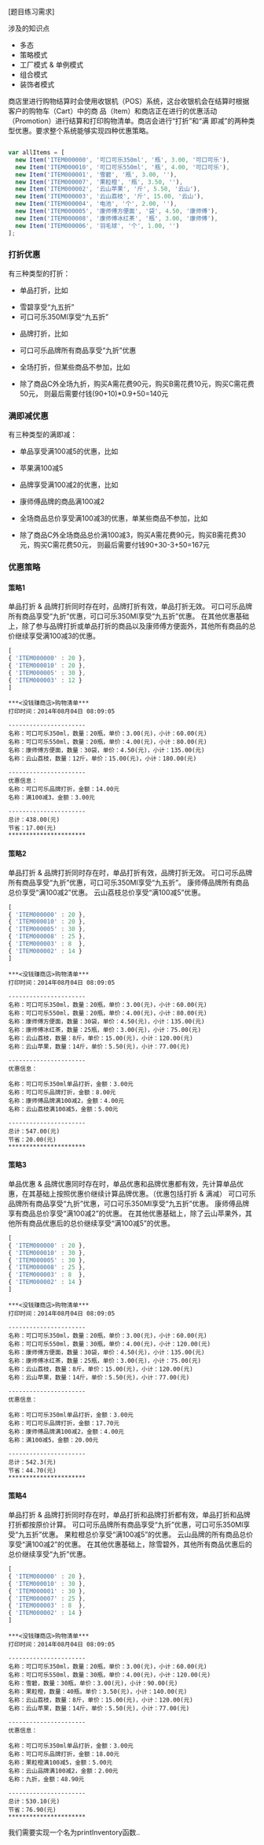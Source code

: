[题目练习需求]

涉及的知识点

- 多态
- 策略模式
- 工厂模式 & 单例模式
- 组合模式
- 装饰者模式

商店里进行购物结算时会使用收银机（POS）系统，这台收银机会在结算时根据客户的购物车（Cart）中的商
品（Item）和商店正在进行的优惠活动（Promotion）进行结算和打印购物清单。商店会进行“打折”和“满
即减”的两种类型优惠。要求整个系统能够实现四种优惠策略。

```` javascript

var allItems = [
  new Item('ITEM000000', '可口可乐350ml', '瓶', 3.00, '可口可乐'),
  new Item('ITEM000010', '可口可乐550ml', '瓶', 4.00, '可口可乐'),
  new Item('ITEM000001', '雪碧', '瓶', 3.00, ''),
  new Item('ITEM000007', '果粒橙', '瓶', 3.50, ''),
  new Item('ITEM000002', '云山苹果', '斤', 5.50, '云山'),
  new Item('ITEM000003', '云山荔枝', '斤', 15.00, '云山'),
  new Item('ITEM000004', '电池', '个', 2.00, ''),
  new Item('ITEM000005', '康师傅方便面', '袋', 4.50, '康师傅'),
  new Item('ITEM000008', '康师傅冰红茶', '瓶', 3.00, '康师傅'),
  new Item('ITEM000006', '羽毛球', '个', 1.00, '')
];

````


### 打折优惠
有三种类型的打折：

* 单品打折，比如
- 雪碧享受“九五折”
- 可口可乐350Ml享受“九五折”
* 品牌打折，比如
- 可口可乐品牌所有商品享受“九折”优惠
* 全场打折，但某些商品不参加，比如
- 除了商品C外全场九折，购买A需花费90元，购买B需花费10元，购买C需花费50元，
则最后需要付钱(90+10)*0.9+50=140元


### 满即减优惠
有三种类型的满即减：

* 单品享受满100减5的优惠，比如
- 苹果满100减5
* 品牌享受满100减2的优惠，比如
- 康师傅品牌的商品满100减2
* 全场商品总价享受满100减3的优惠，单某些商品不参加，比如
- 除了商品C外全场商品总价满100减3，购买A需花费90元，购买B需花费30元，购买C需花费50元，
则最后需要付钱90+30-3+50=167元

### 优惠策略

#### 策略1
单品打折 & 品牌打折同时存在时，品牌打折有效，单品打折无效。
可口可乐品牌所有商品享受“九折”优惠，可口可乐350Ml享受“九五折”优惠。
在其他优惠基础上，除了参与品牌打折或单品打折的商品以及康师傅方便面外，其他所有商品的总价继续享受满100减3的优惠。

````javascript
[
{ 'ITEM000000' : 20 },
{ 'ITEM000010' : 20 },
{ 'ITEM000005' : 30 },
{ 'ITEM000003' : 12 }
]
````

````
***<没钱赚商店>购物清单***
打印时间：2014年08月04日 08:09:05

----------------------
名称：可口可乐350ml，数量：20瓶，单价：3.00(元)，小计：60.00(元)
名称：可口可乐550ml，数量：20瓶，单价：4.00(元)，小计：80.00(元)
名称：康师傅方便面，数量：30袋，单价：4.50(元)，小计：135.00(元)
名称：云山荔枝，数量：12斤，单价：15.00(元)，小计：180.00(元)

----------------------
优惠信息：
名称：可口可乐品牌打折，金额：14.00元
名称：满100减3，金额：3.00元

----------------------
总计：438.00(元)
节省：17.00(元)
**********************
````

#### 策略2
单品打折 & 品牌打折同时存在时，单品打折有效，品牌打折无效。
可口可乐品牌所有商品享受“九折”优惠，可口可乐350Ml享受“九五折”。
康师傅品牌所有商品总价享受“满100减2”优惠。
云山荔枝总价享受“满100减5”优惠。

````javascript
[
{ 'ITEM000000' : 20 },
{ 'ITEM000010' : 20 },
{ 'ITEM000005' : 30 },
{ 'ITEM000008' : 25 },
{ 'ITEM000003' : 8  },
{ 'ITEM000002' : 14 }
]
````

````
***<没钱赚商店>购物清单***
打印时间：2014年08月04日 08:09:05

----------------------
名称：可口可乐350ml，数量：20瓶，单价：3.00(元)，小计：60.00(元)
名称：可口可乐550ml，数量：20瓶，单价：4.00(元)，小计：80.00(元)
名称：康师傅方便面，数量：30袋，单价：4.50(元)，小计：135.00(元)
名称：康师傅冰红茶，数量：25瓶，单价：3.00(元)，小计：75.00(元)
名称：云山荔枝，数量：8斤，单价：15.00(元)，小计：120.00(元)
名称：云山苹果，数量：14斤，单价：5.50(元)，小计：77.00(元)

----------------------
优惠信息：

名称：可口可乐350ml单品打折，金额：3.00元
名称：可口可乐品牌打折，金额：8.00元
名称：康师傅品牌满100减2，金额：4.00元
名称：云山荔枝满100减5，金额：5.00元

----------------------
总计：547.00(元)
节省：20.00(元)
**********************
````

#### 策略3
单品优惠 & 品牌优惠同时存在时，单品优惠和品牌优惠都有效，先计算单品优惠，在其基础上按照优惠价继续计算品牌优惠。（优惠包括打折 & 满减）
可口可乐品牌所有商品享受“九折”优惠，可口可乐350Ml享受“九五折”优惠。
康师傅品牌享有商品总价享受“满100减2”的优惠。
在其他优惠基础上，除了云山苹果外，其他所有商品优惠后的总价继续享受“满100减5”的优惠。

````javascript
[
{ 'ITEM000000' : 20 },
{ 'ITEM000010' : 30 },
{ 'ITEM000005' : 30 },
{ 'ITEM000008' : 25 },
{ 'ITEM000003' : 8  },
{ 'ITEM000002' : 14 }
]

````

````
***<没钱赚商店>购物清单***
打印时间：2014年08月04日 08:09:05

----------------------
名称：可口可乐350ml，数量：20瓶，单价：3.00(元)，小计：60.00(元)
名称：可口可乐550ml，数量：30瓶，单价：4.00(元)，小计：120.00(元)
名称：康师傅方便面，数量：30袋，单价：4.50(元)，小计：135.00(元)
名称：康师傅冰红茶，数量：25瓶，单价：3.00(元)，小计：75.00(元)
名称：云山荔枝，数量：8斤，单价：15.00(元)，小计：120.00(元)
名称：云山苹果，数量：14斤，单价：5.50(元)，小计：77.00(元)

----------------------
优惠信息：

名称：可口可乐350ml单品打折，金额：3.00元
名称：可口可乐品牌打折，金额：17.70元
名称：康师傅品牌满100减2，金额：4.00元
名称：满100减5，金额：20.00元

----------------------
总计：542.3(元)
节省：44.70(元)
**********************
````

#### 策略4
单品打折 & 品牌打折同时存在时，单品打折和品牌打折都有效，单品打折和品牌打折都按原价计算。
可口可乐品牌所有商品享受“九折”优惠，可口可乐350Ml享受“九五折”优惠。
果粒橙总价享受“满100减5”的优惠。
云山品牌的所有商品总价享受“满100减2”的优惠。
在其他优惠基础上，除雪碧外，其他所有商品优惠后的总价继续享受“九折”优惠。

````javascript
[
{ 'ITEM000000' : 20 },
{ 'ITEM000010' : 30 },
{ 'ITEM000001' : 30 },
{ 'ITEM000007' : 25 },
{ 'ITEM000003' : 8  },
{ 'ITEM000002' : 14 }
]

````

````
***<没钱赚商店>购物清单***
打印时间：2014年08月04日 08:09:05

----------------------
名称：可口可乐350ml，数量：20瓶，单价：3.00(元)，小计：60.00(元)
名称：可口可乐550ml，数量：30瓶，单价：4.00(元)，小计：120.00(元)
名称：雪碧，数量：30瓶，单价：3.00(元)，小计：90.00(元)
名称：果粒橙，数量：40瓶，单价：3.50(元)，小计：140.00(元)
名称：云山荔枝，数量：8斤，单价：15.00(元)，小计：120.00(元)
名称：云山苹果，数量：14斤，单价：5.50(元)，小计：77.00(元)

----------------------
优惠信息：

名称：可口可乐350ml单品打折，金额：3.00元
名称：可口可乐品牌打折，金额：18.00元
名称：果粒橙满100减5，金额：5.00元
名称：云山品牌满100减2，金额：2.00元
名称：九折，金额：48.90元

----------------------
总计：530.10(元)
节省：76.90(元)
**********************
````

我们需要实现一个名为printInventory函数..
